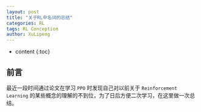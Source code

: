 ```yaml
---
layout: post
title: "关于RL中名词的总结"
categories: RL
tags: RL Conception
author: XuLipeng
---
```


* content
{:toc}


## 前言

最近一段时间通过论文在学习 `PPO` 时发现自己对以前关于 `Reinforcement Learning` 的某些概念的理解的不到位，为了日后方便二次学习，在这里做一次总结。

## 

